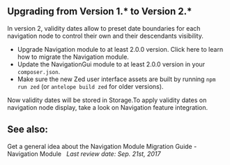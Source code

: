 ## Upgrading from Version 1.* to Version 2.*

In version 2, validity dates allow to preset date boundaries for each navigation node to control their own and their descendants visibility.

* Upgrade Navigation module to at least 2.0.0 version. Click here to learn how to migrate the Navigation module.
* Update the NavigationGui module to at least 2.0.0 version in your `composer.json`.
* Make sure the new Zed user interface assets are built by running `npm run zed` (or `antelope build zed` for older versions).

Now validity dates will be stored in Storage.To apply validity dates on navigation node display, take a look on Navigation feature integration.

## See also:
Get a general idea about the Navigation Module
Migration Guide - Navigation Module
 
_Last review date: Sep. 21st, 2017_ <!-- by Karoly Gerner -->